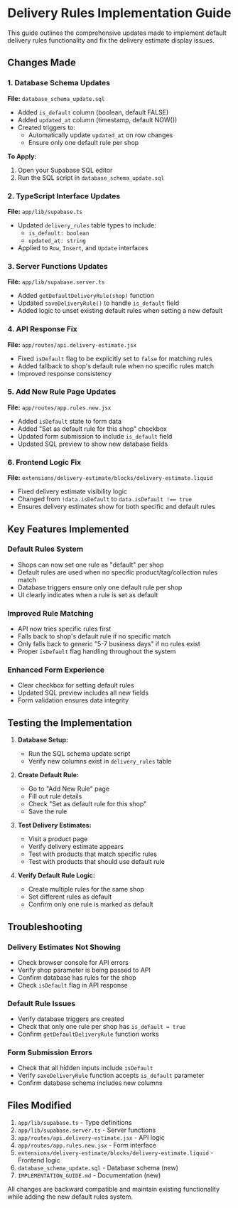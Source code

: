 # Delivery Rules Implementation Guide

This guide outlines the comprehensive updates made to implement default delivery rules functionality and fix the delivery estimate display issues.

## Changes Made

### 1. Database Schema Updates

**File:** `database_schema_update.sql`

- Added `is_default` column (boolean, default FALSE)
- Added `updated_at` column (timestamp, default NOW())
- Created triggers to:
  - Automatically update `updated_at` on row changes
  - Ensure only one default rule per shop

**To Apply:**
1. Open your Supabase SQL editor
2. Run the SQL script in `database_schema_update.sql`

### 2. TypeScript Interface Updates

**File:** `app/lib/supabase.ts`

- Updated `delivery_rules` table types to include:
  - `is_default: boolean`
  - `updated_at: string`
- Applied to `Row`, `Insert`, and `Update` interfaces

### 3. Server Functions Updates

**File:** `app/lib/supabase.server.ts`

- Added `getDefaultDeliveryRule(shop)` function
- Updated `saveDeliveryRule()` to handle `is_default` field
- Added logic to unset existing default rules when setting a new default

### 4. API Response Fix

**File:** `app/routes/api.delivery-estimate.jsx`

- Fixed `isDefault` flag to be explicitly set to `false` for matching rules
- Added fallback to shop's default rule when no specific rules match
- Improved response consistency

### 5. Add New Rule Page Updates

**File:** `app/routes/app.rules.new.jsx`

- Added `isDefault` state to form data
- Added "Set as default rule for this shop" checkbox
- Updated form submission to include `is_default` field
- Updated SQL preview to show new database fields

### 6. Frontend Logic Fix

**File:** `extensions/delivery-estimate/blocks/delivery-estimate.liquid`

- Fixed delivery estimate visibility logic
- Changed from `!data.isDefault` to `data.isDefault !== true`
- Ensures delivery estimates show for both specific and default rules

## Key Features Implemented

### Default Rules System
- Shops can now set one rule as "default" per shop
- Default rules are used when no specific product/tag/collection rules match
- Database triggers ensure only one default rule per shop
- UI clearly indicates when a rule is set as default

### Improved Rule Matching
- API now tries specific rules first
- Falls back to shop's default rule if no specific match
- Only falls back to generic "5-7 business days" if no rules exist
- Proper `isDefault` flag handling throughout the system

### Enhanced Form Experience
- Clear checkbox for setting default rules
- Updated SQL preview includes all new fields
- Form validation ensures data integrity

## Testing the Implementation

1. **Database Setup:**
   - Run the SQL schema update script
   - Verify new columns exist in `delivery_rules` table

2. **Create Default Rule:**
   - Go to "Add New Rule" page
   - Fill out rule details
   - Check "Set as default rule for this shop"
   - Save the rule

3. **Test Delivery Estimates:**
   - Visit a product page
   - Verify delivery estimate appears
   - Test with products that match specific rules
   - Test with products that should use default rule

4. **Verify Default Rule Logic:**
   - Create multiple rules for the same shop
   - Set different rules as default
   - Confirm only one rule is marked as default

## Troubleshooting

### Delivery Estimates Not Showing
- Check browser console for API errors
- Verify shop parameter is being passed to API
- Confirm database has rules for the shop
- Check `isDefault` flag in API response

### Default Rule Issues
- Verify database triggers are created
- Check that only one rule per shop has `is_default = true`
- Confirm `getDefaultDeliveryRule` function works

### Form Submission Errors
- Check that all hidden inputs include `isDefault`
- Verify `saveDeliveryRule` function accepts `is_default` parameter
- Confirm database schema includes new columns

## Files Modified

1. `app/lib/supabase.ts` - Type definitions
2. `app/lib/supabase.server.ts` - Server functions
3. `app/routes/api.delivery-estimate.jsx` - API logic
4. `app/routes/app.rules.new.jsx` - Form interface
5. `extensions/delivery-estimate/blocks/delivery-estimate.liquid` - Frontend logic
6. `database_schema_update.sql` - Database schema (new)
7. `IMPLEMENTATION_GUIDE.md` - Documentation (new)

All changes are backward compatible and maintain existing functionality while adding the new default rules system.